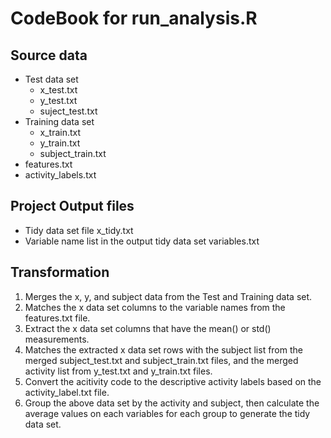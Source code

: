 # CodeBook for run_analysis.R 

## Source data 
* Test data set
	* x_test.txt
	* y_test.txt
	* suject_test.txt
* Training data set
	* x_train.txt
	* y_train.txt
	* subject_train.txt
* features.txt
* activity_labels.txt

	
## Project Output files
* Tidy data set file x_tidy.txt
* Variable name list in the output tidy data set   variables.txt
	
## Transformation
1. Merges the x, y, and subject data from the Test and Training data set.
2. Matches the x data set columns to the variable names from the features.txt file.
3. Extract the x data set columns that have the mean() or std() measurements.
4. Matches the extracted x data set rows with the subject list from the merged subject_test.txt and subject_train.txt files, 
   and the merged activity list from y_test.txt and y_train.txt files.
5. Convert the acitivity code to the descriptive activity labels based on the activity_label.txt file.
6. Group the above data set by the activity and subject, then calculate the average values on each variables for each group to generate the tidy data set.


